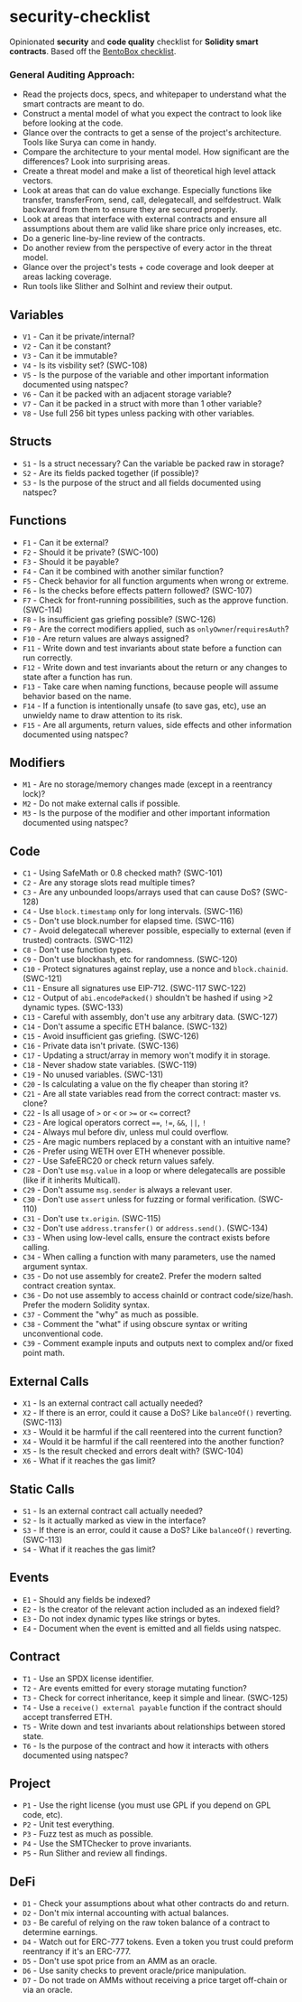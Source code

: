 # security-checklist

Opinionated **security** and **code quality** checklist for **Solidity smart contracts**. Based off the [BentoBox checklist](https://github.com/sushiswap/bentobox/blob/master/documentation/checks.txt).

### General Auditing Approach:
- Read the projects docs, specs, and whitepaper to understand what the smart contracts are meant to do.
- Construct a mental model of what you expect the contract to look like before looking at the code.
- Glance over the contracts to get a sense of the project's architecture. Tools like Surya can come in handy.
- Compare the architecture to your mental model. How significant are the differences? Look into surprising areas.
- Create a threat model and make a list of theoretical high level attack vectors.
- Look at areas that can do value exchange. Especially functions like transfer, transferFrom, send, call, delegatecall, and selfdestruct. Walk backward from them to ensure they are secured properly.
- Look at areas that interface with external contracts and ensure all assumptions about them are valid like share price only increases, etc.
- Do a generic line-by-line review of the contracts.
- Do another review from the perspective of every actor in the threat model.
- Glance over the project's tests + code coverage and look deeper at areas lacking coverage.
- Run tools like Slither and Solhint and review their output.

## Variables

- `V1` - Can it be private/internal?
- `V2` - Can it be constant?
- `V3` - Can it be immutable?
- `V4` - Is its visbility set? (SWC-108)
- `V5` - Is the purpose of the variable and other important information documented using natspec?
- `V6` - Can it be packed with an adjacent storage variable?
- `V7` - Can it be packed in a struct with more than 1 other variable?
- `V8` - Use full 256 bit types unless packing with other variables.

## Structs

- `S1` - Is a struct necessary? Can the variable be packed raw in storage?
- `S2` - Are its fields packed together (if possible)?
- `S3` - Is the purpose of the struct and all fields documented using natspec?

## Functions

- `F1` - Can it be external?
- `F2` - Should it be private? (SWC-100)
- `F3` - Should it be payable?
- `F4` - Can it be combined with another similar function?
- `F5` - Check behavior for all function arguments when wrong or extreme.
- `F6` - Is the checks before effects pattern followed? (SWC-107)
- `F7` - Check for front-running possibilities, such as the approve function. (SWC-114)
- `F8` - Is insufficient gas griefing possible? (SWC-126)
- `F9` - Are the correct modifiers applied, such as `onlyOwner`/`requiresAuth`?
- `F10` - Are return values are always assigned?
- `F11` - Write down and test invariants about state before a function can run correctly.
- `F12` - Write down and test invariants about the return or any changes to state after a function has run.
- `F13` - Take care when naming functions, because people will assume behavior based on the name.
- `F14` - If a function is intentionally unsafe (to save gas, etc), use an unwieldy name to draw attention to its risk.
- `F15` - Are all arguments, return values, side effects and other information documented using natspec?

## Modifiers

- `M1` - Are no storage/memory changes made (except in a reentrancy lock)?
- `M2` - Do not make external calls if possible.
- `M3` - Is the purpose of the modifier and other important information documented using natspec?

## Code

- `C1` - Using SafeMath or 0.8 checked math? (SWC-101)
- `C2` - Are any storage slots read multiple times?
- `C3` - Are any unbounded loops/arrays used that can cause DoS? (SWC-128)
- `C4` - Use `block.timestamp` only for long intervals. (SWC-116)
- `C5` - Don't use block.number for elapsed time. (SWC-116)
- `C7` - Avoid delegatecall wherever possible, especially to external (even if trusted) contracts. (SWC-112)
- `C8` - Don't use function types.
- `C9` - Don't use blockhash, etc for randomness. (SWC-120)
- `C10` - Protect signatures against replay, use a nonce and `block.chainid`. (SWC-121)
- `C11` - Ensure all signatures use EIP-712. (SWC-117 SWC-122)
- `C12` - Output of `abi.encodePacked()` shouldn't be hashed if using >2 dynamic types. (SWC-133)
- `C13` - Careful with assembly, don't use any arbitrary data. (SWC-127)
- `C14` - Don't assume a specific ETH balance. (SWC-132)
- `C15` - Avoid insufficient gas griefing. (SWC-126)
- `C16` - Private data isn't private. (SWC-136)
- `C17` - Updating a struct/array in memory won't modify it in storage.
- `C18` - Never shadow state variables. (SWC-119)
- `C19` - No unused variables. (SWC-131)
- `C20` - Is calculating a value on the fly cheaper than storing it?
- `C21` - Are all state variables read from the correct contract: master vs. clone?
- `C22` - Is all usage of `>` or `<` or `>=` or `<=` correct?
- `C23` - Are logical operators correct `==`, `!=`, `&&`, `||`, `!`
- `C24` - Always mul before div, unless mul could overflow.
- `C25` - Are magic numbers replaced by a constant with an intuitive name?
- `C26` - Prefer using WETH over ETH whenever possible.
- `C27` - Use SafeERC20 or check return values safely.
- `C28` - Don't use `msg.value` in a loop or where delegatecalls are possible (like if it inherits Multicall).
- `C29` - Don't assume `msg.sender` is always a relevant user.
- `C30` - Don't use `assert` unless for fuzzing or formal verification. (SWC-110)
- `C31` - Don't use `tx.origin`. (SWC-115)
- `C32` - Don't use `address.transfer()` or `address.send()`. (SWC-134)
- `C33` - When using low-level calls, ensure the contract exists before calling.
- `C34` - When calling a function with many parameters, use the named argument syntax.
- `C35` - Do not use assembly for create2. Prefer the modern salted contract creation syntax.
- `C36` - Do not use assembly to access chainId or contract code/size/hash. Prefer the modern Solidity syntax.
- `C37` - Comment the "why" as much as possible.
- `C38` - Comment the "what" if using obscure syntax or writing unconventional code.
- `C39` - Comment example inputs and outputs next to complex and/or fixed point math.

## External Calls

- `X1` - Is an external contract call actually needed?
- `X2` - If there is an error, could it cause a DoS? Like `balanceOf()` reverting. (SWC-113)
- `X3` - Would it be harmful if the call reentered into the current function?
- `X4` - Would it be harmful if the call reentered into the another function?
- `X5` - Is the result checked and errors dealt with? (SWC-104)
- `X6` - What if it reaches the gas limit?

## Static Calls

- `S1` - Is an external contract call actually needed?
- `S2` - Is it actually marked as view in the interface?
- `S3` - If there is an error, could it cause a DoS? Like `balanceOf()` reverting. (SWC-113)
- `S4` - What if it reaches the gas limit?

## Events

- `E1` - Should any fields be indexed?
- `E2` - Is the creator of the relevant action included as an indexed field?
- `E3` - Do not index dynamic types like strings or bytes.
- `E4` - Document when the event is emitted and all fields using natspec.

## Contract

- `T1` - Use an SPDX license identifier.
- `T2` - Are events emitted for every storage mutating function?
- `T3` - Check for correct inheritance, keep it simple and linear. (SWC-125)
- `T4` - Use a `receive() external payable` function if the contract should accept transferred ETH.
- `T5` - Write down and test invariants about relationships between stored state.
- `T6` - Is the purpose of the contract and how it interacts with others documented using natspec?

## Project

- `P1` - Use the right license (you must use GPL if you depend on GPL code, etc).
- `P2` - Unit test everything.
- `P3` - Fuzz test as much as possible.
- `P4` - Use the SMTChecker to prove invariants.
- `P5` - Run Slither and review all findings.

## DeFi

- `D1` - Check your assumptions about what other contracts do and return.
- `D2` - Don't mix internal accounting with actual balances.
- `D3` - Be careful of relying on the raw token balance of a contract to determine earnings.
- `D4` - Watch out for ERC-777 tokens. Even a token you trust could preform reentrancy if it's an ERC-777.
- `D5` - Don't use spot price from an AMM as an oracle.
- `D6` - Use sanity checks to prevent oracle/price manipulation.
- `D7` - Do not trade on AMMs without receiving a price target off-chain or via an oracle.
